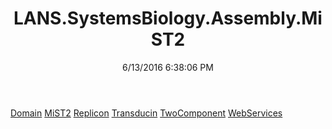 ﻿---
title: LANS.SystemsBiology.Assembly.MiST2
date: 6/13/2016 6:38:06 PM
---

[Domain](T-LANS.SystemsBiology.Assembly.MiST2.Domain.html)
[MiST2](T-LANS.SystemsBiology.Assembly.MiST2.MiST2.html)
[Replicon](T-LANS.SystemsBiology.Assembly.MiST2.Replicon.html)
[Transducin](T-LANS.SystemsBiology.Assembly.MiST2.Transducin.html)
[TwoComponent](T-LANS.SystemsBiology.Assembly.MiST2.TwoComponent.html)
[WebServices](T-LANS.SystemsBiology.Assembly.MiST2.WebServices.html)
